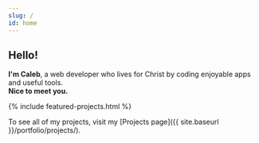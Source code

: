 ```yaml
---
slug: /
id: home
---
```


## Hello!

**I'm Caleb**, a web developer who lives for Christ by coding enjoyable apps and useful tools.  
**Nice to meet you.**

{% include featured-projects.html %}

To see all of my projects, visit my [Projects page]({{ site.baseurl }}/portfolio/projects/).
